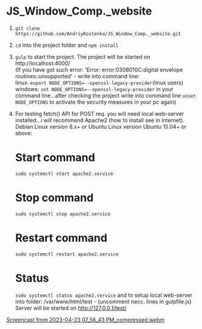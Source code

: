 # JS_Window_Comp._website

1. `git clone https://github.com/AndriyKostenko/JS_Window_Comp._website.git` 

2. `cd` into the project folder and `npm install`

3. `gulp` to start the project.
   The project will be started on http://localhost:4000/
    <br />(If you have got such error: 'Error: error:0308010C:digital envelope routines::unsupported' - write into command line: 
        <br /> linux: `export NODE_OPTIONS=--openssl-legacy-provider`(linux users) 
        <br /> windows: `set NODE_OPTIONS=--openssl-legacy-provider`
    in your command line...after checking the project write into command line `unset NODE_OPTIONS` to activate the security measures in your pc again)

4. For testing fetch() API for POST req. you will need local web-server installed...i will recommend Apache2 (how to install see in internet).
    Debian Linux version 8.x+ or Ubuntu Linux version Ubuntu 15.04+ or above: 
    # Start command #
    `sudo systemctl start apache2.service`
    # Stop command #
    `sudo systemctl stop apache2.service`
    # Restart command #
    `sudo systemctl restart apache2.service`
    # Status #
    `sudo systemctl status apache2.service`
    and to setup local web-server into folder: /var/www/html/test - (uncomment necc. lines in gulpfile.js)
    Server will be started on http://127.0.0.1/test/
    
[Screencast from 2023-04-23 07_56_43 PM_compressed.webm](https://user-images.githubusercontent.com/91188777/233874671-db6e2ced-0465-43a8-b74d-3a078baf4e1a.webm)

